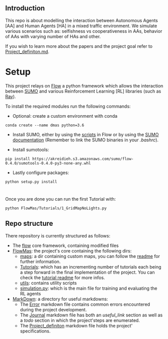 ## Introduction 
This repo is about modelling the interaction between Autonomous Agents [AA] and Human Agents [HA] in a mixed traffic environment.
We simulate various scenarios such as: selfishness vs cooperativeness in AAs, behavior of AAs with varying number of HAs and other.

If you wish to learn more about the papers and the project goal refer to [Project_definiton.md](MarkDown/Project_definiton.md).

# Setup
This project relays on [Flow](https://github.com/flow-project/flow) a python framework which allows the interaction 
between [SUMO](http://sumo.sourceforge.net/userdoc/index.html) and various Reinforcement Learning [RL] libraries (such as [Ray](https://github.com/ray-project/ray)).

To install the required modules run the following commands:

- Optional: create a custom environment with conda
 
 `conda create --name dmas python=3.6`
 
- Install SUMO, either by using the [scripts](https://github.com/flow-project/flow/tree/master/scripts) in
  Flow or by using the [SUMO documentation](http://sumo.sourceforge.net/userdoc/Downloads.html) (Remember to
  link the SUMO binaries in your _.bashrc_).

- Install sumotools: 

`pip install https://akreidieh.s3.amazonaws.com/sumo/flow-0.4.0/sumotools-0.4.0-py3-none-any.whl`

- Lastly configure packages:

`python setup.py install` 

#

Once you are done you can run the first Tutorial with:

`python FlowMas/Tutorials/1_GridMapNoLights.py`

## Repo structure

There repository is currently structured as follows:

- The [flow](flow) core framework, containing modified files
- [FlowMas](FlowMas): the project's core containing the following dirs:
    - [maps](FlowMas/maps): a dir containing custom maps, you can follow the [readme](FlowMas/maps/README.md) for further information.
    - [Tutorials](FlowMas/Tutorials): which has an incrementing number of tutorials each being a step forward in the final implementation of the project. You can check the [tutorial readme](FlowMas/Tutorials/README.md) for more infos.
    - [utils](FlowMas/utils): contains utility scripts
    - [simulation.py](FlowMas/simulation.py): which is the main file for training and evaluating the RL agents
- [MarkDown](MarkDown): a directory for useful markdowns:
    - The [Error](MarkDown/Errors.md) markdown file contains common errors encountered during the project development.
    - The [Journal](MarkDown/Journal.md) markdown file has both an _useful_link_ section as well as a _todo_ section in which the project'steps are enumerated.
    - The [Project_definiton](MarkDown/Project_definiton.md) markdown file holds the project' specifications.
    
